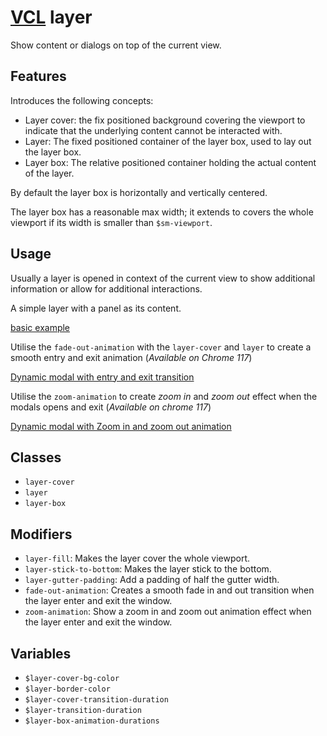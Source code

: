 # [VCL](https://vcl.github.io/) layer

Show content or dialogs on top of the current view.

## Features

Introduces the following concepts:

- Layer cover: the fix positioned background covering the viewport to indicate
  that the underlying content cannot be interacted with.
- Layer: The fixed positioned container of the layer box, used to lay out the
  layer box.
- Layer box: The relative positioned container holding the actual content of
  the layer.

By default the layer box is horizontally and vertically centered.

The layer box has a reasonable max width; it
extends to covers the whole viewport if its width
is smaller than `$sm-viewport`.

## Usage

Usually a layer is opened in context of the current view to show additional
information or allow for additional interactions.

A simple layer with a panel as its content.

[basic example](/demo/example.html)

Utilise the `fade-out-animation` with the `layer-cover` and `layer` to create a smooth entry and exit animation (_Available on Chrome 117_)

[Dynamic modal with entry and exit transition](/demo/example-with-transitions.html)

Utilise the `zoom-animation` to create *zoom in* and *zoom out* effect when the modals opens and exit (_Available on chrome 117_)

[Dynamic modal with Zoom in and zoom out animation](/demo/example-with-zoom-animation.html)

## Classes

- `layer-cover`
- `layer`
- `layer-box`

## Modifiers

- `layer-fill`: Makes the layer cover the whole viewport.
- `layer-stick-to-bottom`: Makes the layer stick to the bottom.
- `layer-gutter-padding`: Add a padding of half the gutter width.
- `fade-out-animation`: Creates a smooth fade in and out transition when the layer enter and exit the window.
- `zoom-animation`: Show a zoom in and zoom out animation effect when the layer enter and exit the window.

## Variables

- `$layer-cover-bg-color`
- `$layer-border-color`
- `$layer-cover-transition-duration`
- `$layer-transition-duration`
- `$layer-box-animation-durations`
